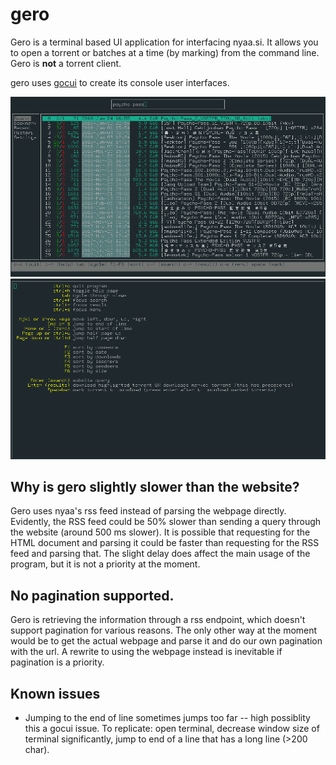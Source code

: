 # gero
Gero is a terminal based UI application for interfacing nyaa.si. It allows you to 
open a torrent or batches at a time (by marking) from the command line. Gero is **not** a torrent client. 

gero uses [gocui](https://github.com/jroimartin/gocui) to create its console user interfaces.

![Example](/screenshots/example.png?raw=true)
![Help](/screenshots/help.png?raw=true)


## Why is gero slightly slower than the website?
Gero uses nyaa's rss feed instead of parsing the webpage directly. Evidently, the RSS feed could be 50% slower than sending a query through the website (around 500 ms slower).
It is possible that requesting for the HTML document and parsing it could be faster than
requesting for the RSS feed and parsing that. The slight delay does affect the main usage of the
program, but it is not a priority at the moment.

## No pagination supported. 
Gero is retrieving the information through a rss endpoint, which doesn't support pagination for various reasons. The only other way at the moment would be to get the actual webpage and parse it and do our own pagination with the url. A rewrite to using the webpage instead is inevitable if pagination is a priority.

## Known issues
- Jumping to the end of line sometimes jumps too far -- high possiblity this a gocui issue. 
To replicate: open terminal, decrease window size of terminal significantly, jump to end of a line that has a long line (>200 char). 